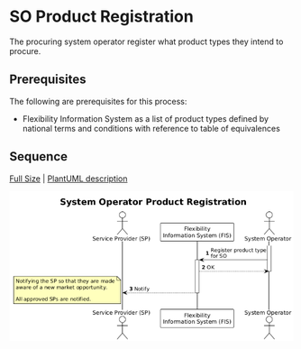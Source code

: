 # SO Product Registration

The procuring system operator register what product types they intend to procure.

## Prerequisites

The following are prerequisites for this process:

- Flexibility Information System as a list of product types defined by national
  terms and conditions with reference to table of equivalences

## Sequence

[Full Size](../diagrams/system_operator_product_registration.png) |
[PlantUML description](../diagrams/system_operator_product_registration.plantuml)

![Service provider product application and qualification](../diagrams/system_operator_product_registration.png)
